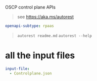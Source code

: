OSCP control plane APIs

> see https://aka.ms/autorest

```yaml
openapi-subtype: rpaas
```

> `autorest readme.md`
> `autorest --help`

# all the input files
```yaml $(tag) == 'package-2020-06-01-preview'
input-file:
  - Controlplane.json
 ```
